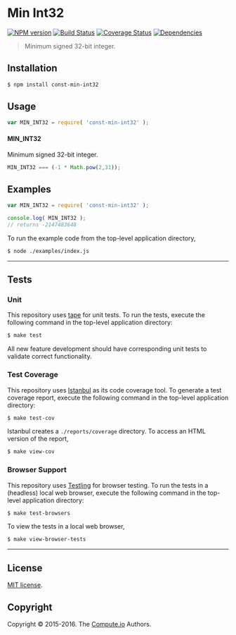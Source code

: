 Min Int32
===
[![NPM version][npm-image]][npm-url] [![Build Status][build-image]][build-url] [![Coverage Status][coverage-image]][coverage-url] [![Dependencies][dependencies-image]][dependencies-url]

> Minimum signed 32-bit integer.


## Installation

``` bash
$ npm install const-min-int32
```


## Usage

``` javascript
var MIN_INT32 = require( 'const-min-int32' );
```

#### MIN_INT32

Minimum signed 32-bit integer.

``` javascript
MIN_INT32 === (-1 * Math.pow(2,31));
```


## Examples

``` javascript
var MIN_INT32 = require( 'const-min-int32' );

console.log( MIN_INT32 );
// returns -2147483648
```

To run the example code from the top-level application directory,

``` bash
$ node ./examples/index.js
```


---
## Tests

### Unit

This repository uses [tape][tape] for unit tests. To run the tests, execute the following command in the top-level application directory:

``` bash
$ make test
```

All new feature development should have corresponding unit tests to validate correct functionality.


### Test Coverage

This repository uses [Istanbul][istanbul] as its code coverage tool. To generate a test coverage report, execute the following command in the top-level application directory:

``` bash
$ make test-cov
```

Istanbul creates a `./reports/coverage` directory. To access an HTML version of the report,

``` bash
$ make view-cov
```


### Browser Support

This repository uses [Testling][testling] for browser testing. To run the tests in a (headless) local web browser, execute the following command in the top-level application directory:

``` bash
$ make test-browsers
```

To view the tests in a local web browser,

``` bash
$ make view-browser-tests
```

<!-- [![browser support][browsers-image]][browsers-url] -->


---
## License

[MIT license](http://opensource.org/licenses/MIT). 


## Copyright

Copyright &copy; 2015-2016. The [Compute.io][compute-io] Authors.


[npm-image]: http://img.shields.io/npm/v/const-min-int32.svg
[npm-url]: https://npmjs.org/package/const-min-int32

[build-image]: http://img.shields.io/travis/const-io/min-int32/master.svg
[build-url]: https://travis-ci.org/const-io/min-int32

[coverage-image]: https://img.shields.io/codecov/c/github/const-io/min-int32/master.svg
[coverage-url]: https://codecov.io/github/const-io/min-int32?branch=master

[dependencies-image]: http://img.shields.io/david/const-io/min-int32.svg
[dependencies-url]: https://david-dm.org/const-io/min-int32

[dev-dependencies-image]: http://img.shields.io/david/dev/const-io/min-int32.svg
[dev-dependencies-url]: https://david-dm.org/dev/const-io/min-int32

[github-issues-image]: http://img.shields.io/github/issues/const-io/min-int32.svg
[github-issues-url]: https://github.com/const-io/min-int32/issues

[tape]: https://github.com/substack/tape
[istanbul]: https://github.com/gotwarlost/istanbul
[testling]: https://ci.testling.com

[compute-io]: https://github.com/compute-io

